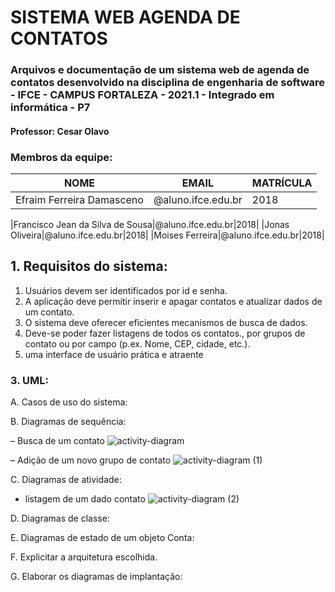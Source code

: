 # SISTEMA WEB AGENDA DE CONTATOS
### Arquivos e documentação de um sistema web de agenda de contatos desenvolvido na disciplina de engenharia de software - IFCE - CAMPUS FORTALEZA - 2021.1 - Integrado em informática - P7
#### Professor: Cesar Olavo

### Membros da equipe:
|NOME|EMAIL|MATRÍCULA|
| -------- | -------- | -------- |
|Efraim Ferreira Damasceno|@aluno.ifce.edu.br|2018|

|Francisco Jean da Silva de Sousa|@aluno.ifce.edu.br|2018|
|Jonas Oliveira|@aluno.ifce.edu.br|2018|
|Moises Ferreira|@aluno.ifce.edu.br|2018|

## 1. Requisitos do sistema:

1. Usuários devem ser identificados por id e senha.
2. A aplicação deve permitir inserir e apagar contatos e atualizar dados de um contato.
3. O sistema deve oferecer eficientes mecanismos de busca de dados.
4. Deve-se poder fazer listagens de todos os contatos., por grupos de contato ou por campo (p.ex.
Nome, CEP, cidade, etc.).
5. uma interface de usuário prática e atraente

### 3. UML:

A. Casos de uso do sistema:



B. Diagramas de sequência:

– Busca de um contato
![activity-diagram](https://user-images.githubusercontent.com/71938841/125516078-cb62affa-0b76-43ec-8628-68bf2e6963b8.png)

– Adição de um novo grupo de contato
![activity-diagram (1)](https://user-images.githubusercontent.com/71938841/125519888-6f07a238-a90c-47d6-adc4-3a70248c26cd.png)

C. Diagramas de atividade:

- listagem de um dado contato
![activity-diagram (2)](https://user-images.githubusercontent.com/71938841/125525245-3b509f8c-fb24-4ef6-b2ab-bd802f35c0d9.png)


D. Diagramas de classe:


E. Diagramas de estado de um objeto Conta:

F. Explicitar a arquitetura escolhida.

G. Elaborar os diagramas de implantação:
